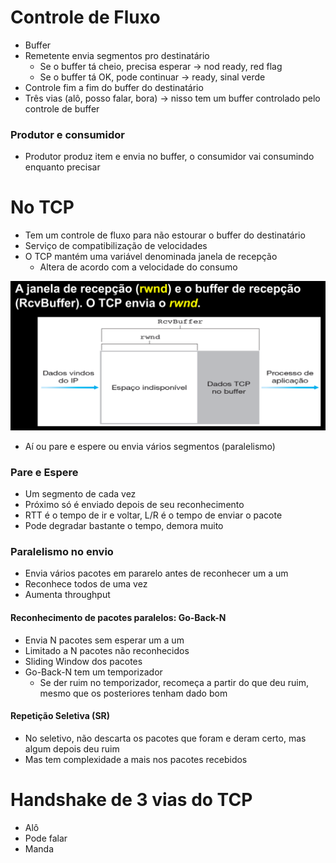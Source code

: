 # Controle de Fluxo

- Buffer
- Remetente envia segmentos pro destinatário
  - Se o buffer tá cheio, precisa esperar -> nod ready, red flag
  - Se o buffer tá OK, pode continuar -> ready, sinal verde
- Controle fim a fim do buffer do destinatário
- Três vias (alô, posso falar, bora) -> nisso tem um buffer controlado pelo controle de buffer

### Produtor e consumidor
- Produtor produz item e envia no buffer, o consumidor vai consumindo enquanto precisar

# No TCP

- Tem um controle de fluxo para não estourar o buffer do destinatário
- Serviço de compatibilização de velocidades
- O TCP mantém uma variável denominada janela de recepção
  - Altera de acordo com a velocidade do consumo
  
![Rwnd](img/07_rwnd.png)

- Aí ou pare e espere ou envia vários segmentos (paralelismo)

### Pare e Espere
- Um segmento de cada vez
- Próximo só é enviado depois de seu reconhecimento
- RTT é o tempo de ir e voltar, L/R é o tempo de enviar o pacote
- Pode degradar bastante o tempo, demora muito

### Paralelismo no envio
- Envia vários pacotes em pararelo antes de reconhecer um a um
- Reconhece todos de uma vez
- Aumenta throughput

#### Reconhecimento de pacotes paralelos: Go-Back-N
- Envia N pacotes sem esperar um a um
- Limitado a N pacotes não reconhecidos
- Sliding Window dos pacotes
- Go-Back-N tem um temporizador
  - Se der ruim no temporizador, recomeça a partir do que deu ruim, mesmo que os posteriores tenham dado bom
  
#### Repetição Seletiva (SR)
- No seletivo, não descarta os pacotes que foram e deram certo, mas algum depois deu ruim
- Mas tem complexidade a mais nos pacotes recebidos

# Handshake de 3 vias do TCP
- Alô
- Pode falar
- Manda

